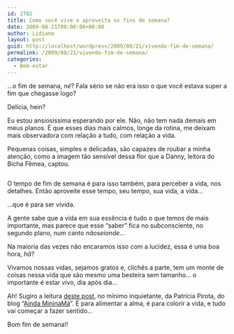 ```yaml
---
id: 2702
title: Como você vive e aproveita os fins de semana?
date: 2009-08-21T00:00:00+00:00
author: Lidiane
layout: post
guid: http://localhost/wordpress/2009/08/21/vivendo-fim-de-semana/
permalink: /2009/08/21/vivendo-fim-de-semana/
categories:
  - Bem-estar
---
```

…o fim de semana, _né_? Fala sério se não era isso o que você estava super a fim que chegasse logo?

Delícia, hein?

Eu estou ansiosíssima esperando por ele. Não, não tem nada demais em meus planos. É que esses dias mais calmos, longe da rotina, me deixam mais observadora com relação a tudo, com relação a vida.

Pequenas coisas, simples e delicadas, são capazes de roubar a minha atenção, como a imagem tão sensível dessa flor que a Danny, leitora do Bicha Fêmea, captou.

<p style="text-align: center;">
  <img class="aligncenter" src="http://docs.google.com/File?id=ddq3z4z5_81hkv2wmhf_b" alt="" />
</p>

O tempo de fim de semana é para isso também, para perceber a vida, nos detalhes. Então aproveite esse tempo, seu tempo, sua vida, a vida…

…que é para ser vivida.

A gente sabe que a vida em sua essência é tudo o que temos de mais importante, mas parece que esse “saber” fica no subconsciente, no segundo plano, num canto _nãoseionde_&#8230;

Na maioria das vezes não encaramos isso com a lucidez, essa é uma boa hora, _hã_?

Vivamos nossas vidas, sejamos gratos e, clichês a parte, tem um monte de coisas nessa vida que são mesmo uma besteira sem tamanho&#8230; o importante é estar vivo, dia após dia&#8230;

Ah! Sugiro a leitura <a href="http://patriciapirota.blogspot.com/2009/08/viver-e-nao-ter-vergonha-de-ser-feliz.html" target="_blank">deste post</a>, no mínimo inquietante, da Patrícia Pirota, do blog “<a href="http://www.patriciapirota.blogspot.com/" target="_blank">Ainda MininaMá</a>”. É para alimentar a alma, é para colorir a vida, e tudo vai começar a fazer sentido…

Bom fim de semana!!